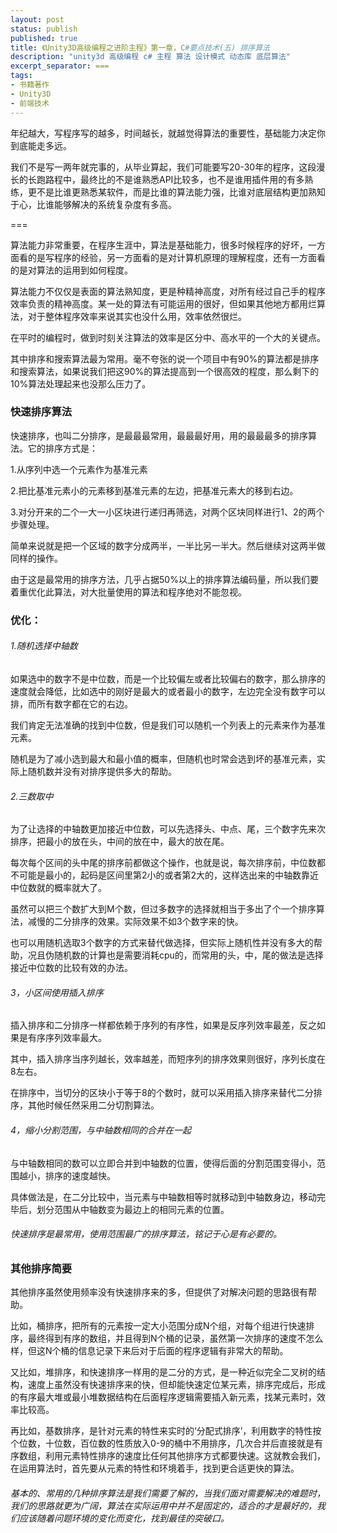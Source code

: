 ```yaml
---
layout: post
status: publish
published: true
title: 《Unity3D高级编程之进阶主程》第一章，C#要点技术(五) 排序算法
description: "unity3d 高级编程 c# 主程 算法 设计模式 动态库 底层算法"
excerpt_separator: ===
tags:
- 书籍著作
- Unity3D
- 前端技术
---
```


年纪越大，写程序写的越多，时间越长，就越觉得算法的重要性，基础能力决定你到底能走多远。

我们不是写一两年就完事的，从毕业算起，我们可能要写20-30年的程序，这段漫长的长跑路程中，最终比的不是谁熟悉API比较多，也不是谁用插件用的有多熟练，更不是比谁更熟悉某软件，而是比谁的算法能力强，比谁对底层结构更加熟知于心，比谁能够解决的系统复杂度有多高。

===

算法能力非常重要，在程序生涯中，算法是基础能力，很多时候程序的好坏，一方面看的是写程序的经验，另一方面看的是对计算机原理的理解程度，还有一方面看的是对算法的运用到如何程度。

算法能力不仅仅是表面的算法熟知度，更是种精神高度，对所有经过自己手的程序效率负责的精神高度。某一处的算法有可能运用的很好，但如果其他地方都用烂算法，对于整体程序效率来说其实也没什么用，效率依然很烂。

在平时的编程时，做到时刻关注算法的效率是区分中、高水平的一个大的关键点。

其中排序和搜索算法最为常用。毫不夸张的说一个项目中有90%的算法都是排序和搜索算法，如果说我们把这90%的算法提高到一个很高效的程度，那么剩下的10%算法处理起来也没那么压力了。

### 快速排序算法

快速排序，也叫二分排序，是最最最常用，最最最好用，用的最最最多的排序算法。它的排序方式是：

1.从序列中选一个元素作为基准元素

2.把比基准元素小的元素移到基准元素的左边，把基准元素大的移到右边。

3.对分开来的二个一大一小区块进行递归再筛选，对两个区块同样进行1、2的两个步骤处理。

简单来说就是把一个区域的数字分成两半，一半比另一半大。然后继续对这两半做同样的操作。

由于这是最常用的排序方法，几乎占据50%以上的排序算法编码量，所以我们要着重优化此算法，对大批量使用的算法和程序绝对不能忽视。

### 优化：

###### 1.随机选择中轴数

如果选中的数字不是中位数，而是一个比较偏左或者比较偏右的数字，那么排序的速度就会降低，比如选中的刚好是最大的或者最小的数字，左边完全没有数字可以排，而所有数字都在它的右边。

我们肯定无法准确的找到中位数，但是我们可以随机一个列表上的元素来作为基准元素。

随机是为了减小选到最大和最小值的概率，但随机也时常会选到坏的基准元素，实际上随机数并没有对排序提供多大的帮助。

###### 2.三数取中

为了让选择的中轴数更加接近中位数，可以先选择头、中点、尾，三个数字先来次排序，把最小的放在头，中间的放在中，最大的放在尾。

每次每个区间的头中尾的排序前都做这个操作，也就是说，每次排序前，中位数都不可能是最小的，起码是区间里第2小的或者第2大的，这样选出来的中轴数靠近中位数就的概率就大了。

虽然可以把三个数扩大到M个数，但过多数字的选择就相当于多出了个一个排序算法，减慢的二分排序的效果。实际效果不如3个数字来的快。

也可以用随机选取3个数字的方式来替代做选择，但实际上随机性并没有多大的帮助，况且伪随机数的计算也是需要消耗cpu的，而常用的头，中，尾的做法是选择接近中位数的比较有效的办法。

###### 3，小区间使用插入排序

插入排序和二分排序一样都依赖于序列的有序性，如果是反序列效率最差，反之如果是有序序列效率最大。

其中，插入排序当序列越长，效率越差，而短序列的排序效果则很好，序列长度在8左右。

在排序中，当切分的区块小于等于8的个数时，就可以采用插入排序来替代二分排序，其他时候任然采用二分切割算法。

###### 4，缩小分割范围，与中轴数相同的合并在一起

与中轴数相同的数可以立即合并到中轴数的位置，使得后面的分割范围变得小，范围越小，排序的速度越快。

具体做法是，在二分比较中，当元素与中轴数相等时就移动到中轴数身边，移动完毕后，划分范围从中轴数变为最边上的相同元素的位置。

###### 快速排序是最常用，使用范围最广的排序算法，铭记于心是有必要的。


### 其他排序简要

其他排序虽然使用频率没有快速排序来的多，但提供了对解决问题的思路很有帮助。

比如，桶排序，把所有的元素按一定大小范围分成N个组，对每个组进行快速排序，最终得到有序的数组，并且得到N个桶的记录，虽然第一次排序的速度不怎么样，但这N个桶的信息记录下来后对于后面的程序逻辑有非常大的帮助。

又比如，堆排序，和快速排序一样用的是二分的方式，是一种近似完全二叉树的结构，速度上虽然没有快速排序来的快，但却能快速定位某元素，排序完成后，形成的有序最大堆或最小堆数据结构在后面程序逻辑需要插入新元素，找某元素时，效率比较高。

再比如，基数排序，是针对元素的特性来实时的‘分配式排序’，利用数字的特性按个位数，十位数，百位数的性质放入0-9的桶中不用排序，几次合并后直接就是有序数组，利用元素特性排序的速度比任何其他排序方式都要快速。这就教会我们，在运用算法时，首先要从元素的特性和环境着手，找到更合适更快的算法。

###### 基本的、常用的几种排序算法是我们需要了解的，当我们面对需要解决的难题时，我们的思路就更为广阔，算法在实际运用中并不是固定的，适合的才是最好的，我们应该随着问题环境的变化而变化，找到最佳的突破口。


